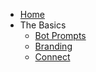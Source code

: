 - [Home](/ "Botcopy Docs")
- The Basics
  - [Bot Prompts](basics/bot-prompts.md "Bot Prompts")
  - [Branding](basics/branding.md "Branding")
  - [Connect](basics/connect.md "Connect")